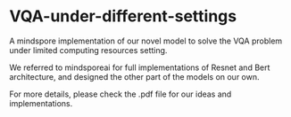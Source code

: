 # VQA-under-different-settings
A mindspore implementation of our novel model to solve the VQA problem under limited computing resources setting.

We referred to mindsporeai for full implementations of Resnet and Bert architecture, and designed the other part of the models on our own.

For more details, please check the .pdf file for our ideas and implementations.
